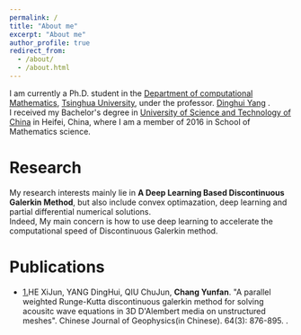 ```yaml
---
permalink: /
title: "About me"
excerpt: "About me"
author_profile: true
redirect_from: 
  - /about/
  - /about.html
---
```


I am currently a Ph.D. student in the [Department of computational Mathematics](https://math.tsinghua.cn/), [Tsinghua University](https://www.tsinghua.edu.cn/), under the professor. [Dinghui Yang](https://baike.baidu.com/item/%E6%9D%A8%E9%A1%B6%E8%BE%89/5347265?fr=aladdin) . <br>
I received my Bachelor's degree in [University of Science and Technology of China](www.ustc.edu.cn/
) in Heifei, China, where I am a member of 2016 in School of Mathematics science. 

# Research
My research interests mainly lie in **A Deep Learning Based Discontinuous Galerkin Method**, but also include convex optimazation, deep learning and partial differential numerical solutions. <br>
Indeed, My main concern is how to use deep learning to accelerate the computational speed of Discontinuous Galerkin method.

# Publications
* [1.](http://manu39.magtech.com.cn/Geophy/CN/abstract/abstract15778.shtml)HE XiJun, YANG DingHui, QIU ChuJun, **Chang Yunfan**. "A parallel weighted Runge-Kutta discontinuous galerkin method for solving acousitc wave equations in 3D D'Alembert media on unstructured meshes". Chinese Journal of Geophysics(in Chinese). 64(3): 876-895. .
